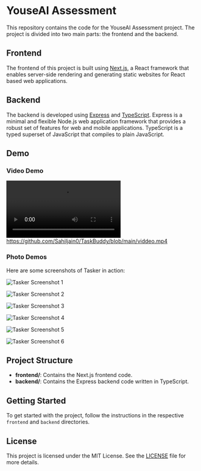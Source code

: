 # YouseAI Assessment

This repository contains the code for the YouseAI Assessment project. The project is divided into two main parts: the frontend and the backend.

## Frontend

The frontend of this project is built using [Next.js](https://nextjs.org/), a React framework that enables server-side rendering and generating static websites for React based web applications.

## Backend

The backend is developed using [Express](https://expressjs.com/) and [TypeScript](https://www.typescriptlang.org/). Express is a minimal and flexible Node.js web application framework that provides a robust set of features for web and mobile applications. TypeScript is a typed superset of JavaScript that compiles to plain JavaScript.

## Demo

### Video Demo

![Demo Video ](https://res.cloudinary.com/dxzniberu/video/upload/v1727019702/viddeo_wfip1a.mp4)
https://github.com/Sahiljain0/TaskBuddy/blob/main/viddeo.mp4

### Photo Demos

Here are some screenshots of Tasker in action:

![Tasker Screenshot 1](https://res.cloudinary.com/dxzniberu/image/upload/v1727005516/Dash1_p9dodx.png)


![Tasker Screenshot 2](https://res.cloudinary.com/dxzniberu/image/upload/v1727005514/Dash2_wqnja7.png)


![Tasker Screenshot 3](https://res.cloudinary.com/dxzniberu/image/upload/v1727005511/Screenshot_11_hszyx4.png)


![Tasker Screenshot 4](https://res.cloudinary.com/dxzniberu/image/upload/v1727005507/Screenshot_15_nbyo2q.png)


![Tasker Screenshot 5](https://res.cloudinary.com/dxzniberu/image/upload/v1727005502/Screenshot_17_g1uxag.png)


![Tasker Screenshot 6](https://res.cloudinary.com/dxzniberu/image/upload/v1727005500/Screenshot_18_q7zlnk.png)


## Project Structure

- **frontend/**: Contains the Next.js frontend code.
- **backend/**: Contains the Express backend code written in TypeScript.

## Getting Started

To get started with the project, follow the instructions in the respective `frontend` and `backend` directories.

## License

This project is licensed under the MIT License. See the [LICENSE](LICENSE) file for more details.
